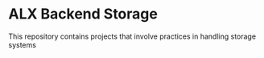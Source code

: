 # ALX Backend Storage
This repository contains projects that involve practices in handling storage systems
